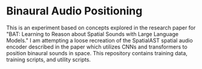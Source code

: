 # Binaural Audio Positioning

This is an experiment based on concepts explored in the research paper for "BAT: Learning to Reason about Spatial Sounds with Large Language Models." I am attempting a loose recreation of the SpatialAST spatial audio encoder described in the paper which utilizes CNNs and transformers to position binaural sounds in space. This repository contains training data, training scripts, and utility scripts. 
